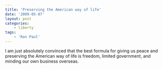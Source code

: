 ```yaml
---
title: 'Preserving the American way of life'
date: '2009-05-07'
layout: post
categories:
    - liberty
tags:
    - 'Ron Paul'
---
```


I am just absolutely convinced that the best formula for giving us peace and preserving the American way of life is freedom, limited government, and minding our own business overseas.